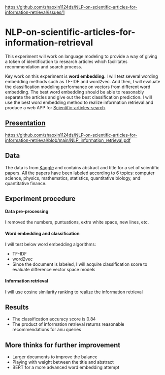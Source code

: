 https://github.com/zhaoxin1124ds/NLP-on-scientific-articles-for-information-retrieval/issues/1
# NLP-on-scientific-articles-for-information-retrieval
This experiment will work on language modeling to provide a way of giving a token of identification to research articles which facilitates recommendation and search process.

Key work on this experiment is **word embedding**. I will test several wording embedding methods such as TF-IDF and word2vec. And then, I will evaluate the classification modeling performance on vectors from different word embedding. The best word embedding should be able to reasonably separate the articles and give out the best classification prediction. I will use the best word embedding method to realize information retrieval and produce a web APP for [Scientific-articles-search](https://scientific-articles-search.anvil.app/).

## [Presentation](https://github.com/zhaoxin1124ds/NLP-on-scientific-articles-for-information-retrieval/blob/main/NLP_information_retrieval.pdf)
https://github.com/zhaoxin1124ds/NLP-on-scientific-articles-for-information-retrieval/blob/main/NLP_information_retrieval.pdf

## Data
The data is from [Kaggle](https://www.kaggle.com/vetrirah/janatahack-independence-day-2020-ml-hackathon) and contains abstract and title for a set of scientific papers. All the papers have been labeled according to 6 topics: computer science, physics, mathematics, statistics, quantitative biology, and quantitative finance.

## Experiment procedure
#### Data pre-processing
I removed the numbers, puntuations, extra white space, new lines, etc.
#### Word embedding and classification
I will test below word embedding algorithms:
* TF-IDF
* word2vec
* Since the document is labeled, I will acquire classification score to evaluate difference vector space models
#### Information retrieval
I will use cosine similarity ranking to realize the information retrieval

## Results
* The classification accuracy score is 0.84
* The product of information retrieval returns reasonable recommendations for anu queries

## More thinks for further improvement
* Larger documents to improve the balance
* Playing with weight between the title and abstract
* BERT for a more advanced word embedding attempt


